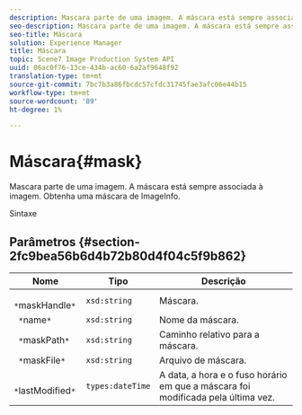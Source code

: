 ```yaml
---
description: Mascara parte de uma imagem. A máscara está sempre associada à imagem. Obtenha uma máscara de ImageInfo.
seo-description: Mascara parte de uma imagem. A máscara está sempre associada à imagem. Obtenha uma máscara de ImageInfo.
seo-title: Máscara
solution: Experience Manager
title: Máscara
topic: Scene7 Image Production System API
uuid: 06ac0f76-13ce-434b-ac60-6a2af9648f92
translation-type: tm+mt
source-git-commit: 7bc7b3a86fbcdc57cfdc31745fae3afc06e44b15
workflow-type: tm+mt
source-wordcount: '89'
ht-degree: 1%

---
```



# Máscara{#mask}

Mascara parte de uma imagem. A máscara está sempre associada à imagem. Obtenha uma máscara de ImageInfo.

Sintaxe

## Parâmetros {#section-2fc9bea56b6d4b72b80d4f04c5f9b862}

| Nome | Tipo | Descrição |
|---|---|---|
| ` *`maskHandle`*` | `xsd:string` | Máscara. |
| ` *`name`*` | `xsd:string` | Nome da máscara. |
| ` *`maskPath`*` | `xsd:string` | Caminho relativo para a máscara. |
| ` *`maskFile`*` | `xsd:string` | Arquivo de máscara. |
| ` *`lastModified`*` | `types:dateTime` | A data, a hora e o fuso horário em que a máscara foi modificada pela última vez. |

